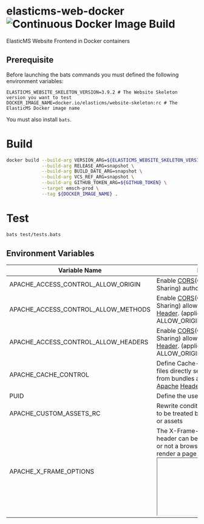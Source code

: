 # elasticms-web-docker ![Continuous Docker Image Build](https://github.com/ems-project/elasticms-web-docker/workflows/Continuous%20Docker%20Image%20Build/badge.svg)

ElasticMS Website Frontend in Docker containers

## Prerequisite
Before launching the bats commands you must defined the following environment variables:  

```dotenv  
ELASTICMS_WEBSITE_SKELETON_VERSION=3.9.2 # The Website Skeleton version you want to test  
DOCKER_IMAGE_NAME=docker.io/elasticms/website-skeleton:rc # The ElasticMS Docker image name  
```

You must also install `bats`.  

# Build

```sh
docker build --build-arg VERSION_ARG=${ELASTICMS_WEBSITE_SKELETON_VERSION} \
             --build-arg RELEASE_ARG=snapshot \
             --build-arg BUILD_DATE_ARG=snapshot \
             --build-arg VCS_REF_ARG=snapshot \
             --build-arg GITHUB_TOKEN_ARG=${GITHUB_TOKEN} \
             --target emsch-prod \
             --tag ${DOCKER_IMAGE_NAME} .
```

# Test

```sh
bats test/tests.bats
```

## Environment Variables

| Variable Name | Description | Default | Example |
| - | - | - | - |
| APACHE_ACCESS_CONTROL_ALLOW_ORIGIN | Enable [CORS](https://developer.mozilla.org/en-US/docs/Web/HTTP/CORS)(Cross-Origin Resource Sharing) authorization [Apache](https://httpd.apache.org/docs/2.4/en/mod/mod_headers.html) [Header](https://developer.mozilla.org/en-US/docs/Web/HTTP/Headers/Access-Control-Allow-Origin).  | - | `*.example.com` |
| APACHE_ACCESS_CONTROL_ALLOW_METHODS | Enable [CORS](https://developer.mozilla.org/en-US/docs/Web/HTTP/CORS)(Cross-Origin Resource Sharing) allowed methods [Apache](https://httpd.apache.org/docs/2.4/en/mod/mod_headers.html) [Header](https://developer.mozilla.org/en-US/docs/Web/HTTP/Headers/Access-Control-Allow-Methods). (applied only when ALLOW_ORIGIN is present). | `GET` | `GET` |
| APACHE_ACCESS_CONTROL_ALLOW_HEADERS | Enable [CORS](https://developer.mozilla.org/en-US/docs/Web/HTTP/CORS)(Cross-Origin Resource Sharing) allowed headers [Apache](https://httpd.apache.org/docs/2.4/en/mod/mod_headers.html) [Header](https://developer.mozilla.org/fr/docs/Web/HTTP/Headers/Access-Control-Allow-Headers). (applied only when ALLOW_ORIGIN is present).  | `application/json` | `*` |
| APACHE_CACHE_CONTROL | Define Cache-Control header for static files directly served by Apache (i.e. from bundles and asset archives) [Apache](https://httpd.apache.org/docs/2.4/en/mod/mod_headers.html) [Header](https://developer.mozilla.org/fr/docs/Web/HTTP/Headers/Cache-Control).  | `max-age=86400, public` | `immutable, max-age=31536000, public` |
| PUID | Define the user identifier  | `1001` | `1000` |
| APACHE_CUSTOM_ASSETS_RC | Rewrite condition that prevent request to be treated by PHP, typically bundles or assets | `^\"+.alias+\"/bundles` | `/bundles/` |
| APACHE_X_FRAME_OPTIONS | The X-Frame-Options HTTP response header can be used to indicate whether or not a browser should be allowed to render a page in a <frame>, <iframe>, <embed> or <object>. | `SAMEORIGIN` | `DENY` |
| APACHE_X_XSS_PROTECTION | The HTTP X-XSS-Protection response header is a feature of Internet Explorer, Chrome and Safari that stops pages from loading when they detect reflected cross-site scripting (XSS) attacks. | `1` | `1; mode=block`, `0` |
| APACHE_X_CONTENT_TYPE_OPTIONS | The X-Content-Type-Options response HTTP header is a marker used by the server to indicate that the MIME types advertised in the Content-Type headers should be followed and not be changed. | `nosniff` |  |
| APACHE_STRICT_TRANSPORT_SECURITY | [HTTP Strict Transport Security](https://scotthelme.co.uk/hsts-the-missing-link-in-tls/) is an excellent feature to support on your site and strengthens your implementation of TLS by getting the User Agent to enforce the use of HTTPS. | N/A | `max-age=31536000; includeSubDomains` |
| APACHE_CONTENT_SECURITY_POLICY | [Content Security Policy](https://scotthelme.co.uk/content-security-policy-an-introduction/) is an effective measure to protect your site from XSS attacks. By whitelisting sources of approved content, you can prevent the browser from loading malicious assets. | N/A | `default-src https:`, `default-src 'self'; script-src 'self' cdnjs.cloudflare.com static.cloudflareinsights.com; img-src 'self'; style-src 'self' 'unsafe-inline' fonts.googleapis.com cdnjs.cloudflare.com; font-src 'self' fonts.gstatic.com cdnjs.cloudflare.com; form-action 'self'; report-uri https://scotthelme.report-uri.com/r/d/csp/enforce; report-to default` |
| APACHE_REFERRER_POLICY | [Referrer Policy](https://scotthelme.co.uk/a-new-security-header-referrer-policy/) is a new header that allows a site to control how much information the browser includes with navigations away from a document and should be set by all sites. | N/A | `no-referrer-when-downgrade`, `Strict-origin-when-cross-origi` |
| APACHE_PERMISSIONS_POLICY | [Permissions Policy](https://scotthelme.co.uk/goodbye-feature-policy-and-hello-permissions-policy/) is a new header that allows a site to control which features and APIs can be used in the browser. | N/A | `accelerometer=(), camera=(), geolocation=(), gyroscope=(), magnetometer=(), microphone=(), payment=(), usb=(), interest-cohort=()` |

You can test your security headers at [Security Headers](https://securityheaders.com/).

## Varnish

TODO

### Environment Variables
VCL Specific env vars.

| Variable Name | Description | Default |
| - | - | - |
| VARNISH_VCL_BACKEND_PROBE_REQUEST_HTTP_METHOD_CUSTOM | [doc](https://varnish-cache.org/docs/trunk/reference/vcl-probe.html#attribute-request) | `HEAD` | 
| VARNISH_VCL_BACKEND_PROBE_REQUEST_HTTP_URI_CUSTOM | [doc](https://varnish-cache.org/docs/trunk/reference/vcl-probe.html#attribute-request) | `/index.php?varnish` | 
| VARNISH_VCL_BACKEND_PROBE_REQUEST_HTTP_VERSION_CUSTOM |[doc](https://varnish-cache.org/docs/trunk/reference/vcl-probe.html#attribute-request)  | `HTTP/1.1` | 
| VARNISH_VCL_BACKEND_PROBE_REQUEST_HOST_CUSTOM | [doc](https://varnish-cache.org/docs/trunk/reference/vcl-probe.html#attribute-request) | `default.localhost` | 
| VARNISH_VCL_BACKEND_PROBE_TIMEOUT_CUSTOM | [doc](https://varnish-cache.org/docs/trunk/reference/vcl-probe.html#attribute-timeout) | `1s` | 
| VARNISH_VCL_BACKEND_PROBE_INTERVAL_CUSTOM | [doc](https://varnish-cache.org/docs/trunk/reference/vcl-probe.html#attribute-interval) | `5s` | 
| VARNISH_VCL_BACKEND_PROBE_WINDOW_CUSTOM | [doc](https://varnish-cache.org/docs/trunk/reference/vcl-probe.html#the-backend-health-shift-register) | `5` | 
| VARNISH_VCL_BACKEND_PROBE_THRESHOLD_CUSTOM | [doc](https://varnish-cache.org/docs/trunk/reference/vcl-probe.html#the-backend-health-shift-register) | `3` | 
| VARNISH_VCL_RECV_REQUEST_X_FORWARDED_PROTO_HEADER_NAME_CUSTOM | [doc](https://varnish-cache.org/docs/trunk/users-guide/vcl-built-in-subs.html?highlight=recv#vcl-recv) | `X-Forwarded-Proto` | 
| VARNISH_VCL_BACKEND_RESPONSE_TTL_CUSTOM | [doc](https://varnish-cache.org/docs/trunk/users-guide/vcl-example-manipulating-responses.html?highlight=response#altering-the-backend-response) | `10s` | 
| VARNISH_VCL_BACKEND_RESPONSE_GRACE_CUSTOM | [doc](https://varnish-cache.org/docs/trunk/users-guide/vcl-example-manipulating-responses.html?highlight=response#altering-the-backend-response) | `24h` | 

## Prometheus Metrics

Return WebSite Skeleton Prometheus metrics.  

### Environment Variables

| Variable Name | Description | Default |
| - | - | - |
| METRICS_ENABLED | Add metrics dedicated vhost running on a specific port (9090). | `empty` |
| METRICS_VHOST_SERVER_NAME_CUSTOM | Apache ServerName directive used for dedicated vhost. | `$(hostname -i)` |